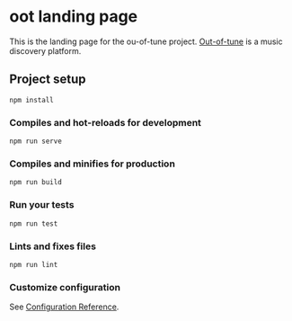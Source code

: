 # oot landing page

This is the landing page for the ou-of-tune project.
[Out-of-tune](https://github.com/out-of-tune/OOT) is a music discovery platform.

## Project setup
```
npm install
```

### Compiles and hot-reloads for development
```
npm run serve
```

### Compiles and minifies for production
```
npm run build
```

### Run your tests
```
npm run test
```

### Lints and fixes files
```
npm run lint
```

### Customize configuration
See [Configuration Reference](https://cli.vuejs.org/config/).
